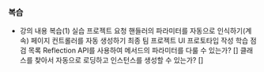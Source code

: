 ### 복습
- 강의 내용
  복습(1)
  실습 프로젝트
  요청 핸들러의 파라미터를 자동으로 인식하기(계속)
  페이지 컨트롤러를 자동 생성하기
  최종 팀 프로젝트
  UI 프로토타입 작성
  학습 점검 목록
  Reflection API를 사용하여 메서드의 파라미터를 다룰 수 있는가? []
  클래스를 찾아서 자동으로 로딩하고 인스턴스를 생성할 수 있는가? []